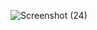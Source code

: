 ![Screenshot (24)](https://github.com/shreyasingh010/ToDoList/assets/122485163/d80e695a-1dfb-435a-874f-8c86a7034641)
